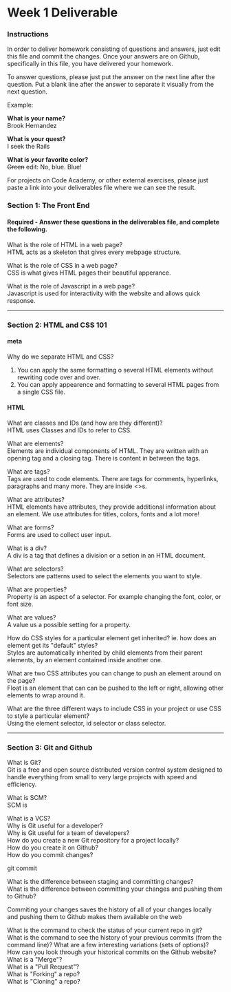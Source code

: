 # Week 1 Deliverable  

### Instructions  

In order to deliver homework consisting of questions and answers, just edit this file and commit the changes.  Once your answers are on Github, specifically in this file, you have delivered your homework.  
  
To answer questions, please just put the answer on the next line after the question.  Put a blank line after the answer to separate it visually from the next question.  

Example:  

**What is your name?**  
Brook Hernandez

**What is your quest?**  
I seek the Rails  

**What is your favorite color?**  
~~Green~~ edit:  No, blue.  Blue!  

For projects on Code Academy, or other external exercises, please just paste a link into your deliverables file where we can see the result.  

### Section 1: The Front End
#### Required - Answer these questions in the deliverables file, and complete the following. 
What is the role of HTML in a web page?  
HTML acts as a skeleton that gives every webpage structure.  

What is the role of CSS in a web page?  
CSS is what gives HTML pages their beautiful apperance.  

What is the role of Javascript in a web page?  
Javascript is used for interactivity with the website and allows quick response.  

---

### Section 2: HTML and CSS 101

#### meta
Why do we separate HTML and CSS?  

1. You can apply the same formatting o several HTML elements without rewriting code over and over.  
2. You can apply appearence and formatting to several HTML pages from a single CSS file.  

#### HTML
What are classes and IDs (and how are they different)?  
HTML uses Classes and IDs to refer to CSS.  

What are elements?  
Elements are individual components of HTML. They are written with an opening tag and a closing tag. There is content in between the tags.  

What are tags?  
Tags are used to code elements. There are tags for comments, hyperlinks, paragraphs and many more. They are inside <>s.  

What are attributes?  
HTML elements have attributes, they provide additional information about an element. We use attributes for titles, colors, fonts and a lot more!  

What are forms?  
Forms are used to collect user input.  

What is a div?  
A div is a tag that defines a division or a setion in an HTML document.  

What are selectors?  
Selectors are patterns used to select the elements you want to style.  

What are properties?  
Property is an aspect of a selector. For example changing the font, color, or font size.  

What are values?  
A value us a possible setting for a property.  

How do CSS styles for a particular element get inherited? ie. how does an element get its "default" styles?  
Styles are automatically inherited by child elements from their parent elements, by an element contained inside another one.   

What are two CSS attributes you can change to push an element around on the page?  
Float is an element that can can be pushed to the left or right, allowing other elements to wrap around it.  

What are the three different ways to include CSS in your project or use CSS to style a particular element?  
Using the element selector, id selector or class selector.

---
### Section 3: Git and Github  
What is Git?  
Git is a free and open source distributed version control system designed to handle everything from small to very large projects with speed and efficiency.  

What is SCM?  
SCM is  

What is a VCS?  
Why is Git useful for a developer?  
Why is Git useful for a team of developers?  
How do you create a new Git repository for a project locally?  
How do you create it on Github?  
How do you commit changes?  

git commit

What is the difference between staging and committing changes?  
What is the difference between committing your changes and pushing them to Github?  

Commiting your changes saves the history of all of your changes locally and pushing them to Github makes them available on the web 

What is the command to check the status of your current repo in git?  
What is the command to see the history of your previous commits (from the command line)?  What are a few interesting variations (sets of options)?  
How can you look through your historical commits on the Github website?  
What is a "Merge"?  
What is a "Pull Request"?  
What is "Forking" a repo?  
What is "Cloning" a repo?  
